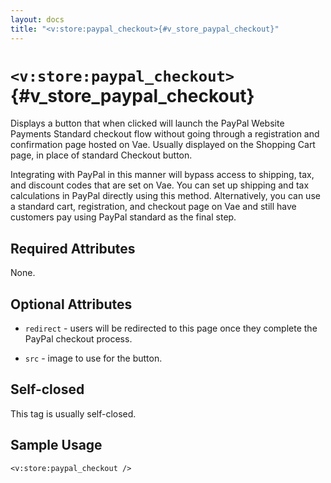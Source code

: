 ```yaml
---
layout: docs
title: "<v:store:paypal_checkout>{#v_store_paypal_checkout}"
---
```


# `<v:store:paypal_checkout>`{#v_store_paypal_checkout}

Displays a button that when clicked will launch the PayPal Website
Payments Standard checkout flow without going through a registration and
confirmation page hosted on Vae. Usually displayed on the Shopping Cart
page, in place of standard Checkout button.

Integrating with PayPal in this manner will bypass access to shipping,
tax, and discount codes that are set on Vae. You can set up shipping and
tax calculations in PayPal directly using this method. Alternatively,
you can use a standard cart, registration, and checkout page on Vae and
still have customers pay using PayPal standard as the final step.

## Required Attributes

None.

## Optional Attributes

-   `redirect` - users will be redirected to this page once they
    complete the PayPal checkout process.

-   `src` - image to use for the button.

## Self-closed

This tag is usually self-closed.

## Sample Usage

    <v:store:paypal_checkout />
